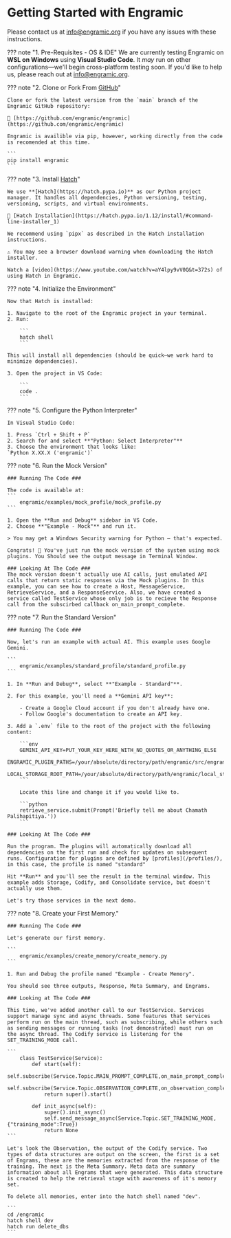 # Getting Started with Engramic

Please contact us at info@engramic.org if you have any issues with these instructions.


??? note "1. Pre-Requisites - OS & IDE"
    We are currently testing Engramic on **WSL on Windows** using **Visual Studio Code**. It *may* run on other configurations—we'll begin cross-platform testing soon. If you'd like to help us, please reach out at [info@engramic.org](mailto:info@engramic.org).


??? note "2. Clone or Fork From [GitHub](https://github.com/engramic/engramic)"

    Clone or fork the latest version from the `main` branch of the Engramic GitHub repository:

    📎 [https://github.com/engramic/engramic](https://github.com/engramic/engramic)

    Engramic is availible via pip, however, working directly from the code is recomended at this time.

    ```
    pip install engramic
    ```

    



??? note "3. Install [Hatch](https://hatch.pypa.io/1.12/install/#command-line-installer_1)"

    We use **[Hatch](https://hatch.pypa.io)** as our Python project manager. It handles all dependencies, Python versioning, testing, versioning, scripts, and virtual environments.

    🔗 [Hatch Installation](https://hatch.pypa.io/1.12/install/#command-line-installer_1)

    We recommend using `pipx` as described in the Hatch installation instructions.

    ⚠️ You may see a browser download warning when downloading the Hatch installer.

    Watch a [video](https://www.youtube.com/watch?v=aY4lpy9vV0Q&t=372s) of using Hatch in Engramic.

??? note "4. Initialize the Environment"

    Now that Hatch is installed:

    1. Navigate to the root of the Engramic project in your terminal.
    2. Run:

        ```
        hatch shell
        ```

    This will install all dependencies (should be quick—we work hard to minimize dependencies).

    3. Open the project in VS Code:

        ```
        code .
        ```

    

??? note "5. Configure the Python Interpreter"

    In Visual Studio Code:

    1. Press `Ctrl + Shift + P`
    2. Search for and select **"Python: Select Interpreter"**
    3. Choose the environment that looks like:  
    `Python X.XX.X ('engramic')`



??? note "6. Run the Mock Version"

    ### Running The Code ###

    The code is available at:
    ```
        engramic/examples/mock_profile/mock_profile.py
    ```

    1. Open the **Run and Debug** sidebar in VS Code.
    2. Choose **"Example - Mock"** and run it.

    > You may get a Windows Security warning for Python — that's expected.

    Congrats! 🎉 You've just run the mock version of the system using mock plugins. You Should see the output message in Terminal Window.
    
    ### Looking At The Code ###
    The mock version doesn't actually use AI calls, just emulated API calls that return static responses via the Mock plugins. In this example, you can see how to create a Host, MessageService, RetrieveService, and a ResponseService. Also, we have created a service called TestService whose only job is to recieve the Response call from the subscirbed callback on_main_prompt_complete.



??? note "7. Run the Standard Version"

    ### Running The Code ###

    Now, let's run an example with actual AI. This example uses Google Gemini.

    ```
        engramic/examples/standard_profile/standard_profile.py
    ```

    1. In **Run and Debug**, select **"Example - Standard"**.
    
    2. For this example, you'll need a **Gemini API key**:

        - Create a Google Cloud account if you don't already have one.
        - Follow Google's documentation to create an API key.

    3. Add a `.env` file to the root of the project with the following content:

        ```env
        GEMINI_API_KEY=PUT_YOUR_KEY_HERE_WITH_NO_QUOTES_OR_ANYTHING_ELSE
        ENGRAMIC_PLUGIN_PATHS=/your/absolute/directory/path/engramic/src/engramic/infrastructure/plugins
        LOCAL_STORAGE_ROOT_PATH=/your/absolute/directory/path/engramic/local_storage
        ```

        Locate this line and change it if you would like to.

        ```python
        retrieve_service.submit(Prompt('Briefly tell me about Chamath Palihapitiya.'))
        ```

    ### Looking At The Code ###
    
    Run the program. The plugins will automatically download all dependencies on the first run and check for updates on subsequent runs. Configuration for plugins are defined by [profiles](/profiles/), in this case, the profile is named "standard"

    Hit **Run** and you'll see the result in the terminal window. This example adds Storage, Codify, and Consolidate service, but doesn't actually use them.
    
    Let's try those services in the next demo.

??? note "8. Create your First Memory."

    ### Running The Code ###

    Let's generate our first memory.

    ```
        engramic/examples/create_memory/create_memory.py
    ```

    1. Run and Debug the profile named "Example - Create Memory".

    You should see three outputs, Response, Meta Summary, and Engrams.

    ### Looking at The Code ###

    This time, we've added another call to our TestService. Services support manage sync and async threads. Some features that services perform run on the main thread, such as subscribing, while others such as sending messages or running tasks (not demonstrated) must run on the async thread. The Codify service is listening for the SET_TRAINING_MODE call.

    ```
        class TestService(Service):
            def start(self):
                self.subscribe(Service.Topic.MAIN_PROMPT_COMPLETE,on_main_prompt_complete)
                self.subscribe(Service.Topic.OBSERVATION_COMPLETE,on_observation_complete)
                return super().start()
            
            def init_async(self):
                super().init_async()
                self.send_message_async(Service.Topic.SET_TRAINING_MODE,{"training_mode":True})
                return None
    ```

    Let's look the Observation, the output of the Codify service. Two types of data structures are output on the screen, the first is a set of Engrams, these are the memories extracted from the response of the training. The next is the Meta Summary. Meta data are summary information about all Engrams that were generated. This data structure is created to help the retrieval stage with awareness of it's memory set.

    To delete all memories, enter into the hatch shell named "dev".

    ```
    cd /engramic
    hatch shell dev
    hatch run delete_dbs
    ```


    